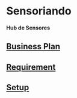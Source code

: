# Sensoriando
**Hub de Sensores**

## [Business Plan](doc/businessplan.md)

## [Requirement](doc/requirement.md)

## [Setup](doc/setup.md)


